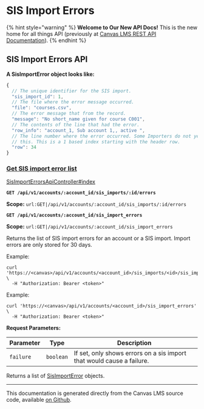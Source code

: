 # SIS Import Errors

{% hint style="warning" %}
**Welcome to Our New API Docs!** This is the new home for all things API (previously at [Canvas LMS REST API Documentation](https://api.instructure.com)).
{% endhint %}

## SIS Import Errors API

**A SisImportError object looks like:**

```js
{
  // The unique identifier for the SIS import.
  "sis_import_id": 1,
  // The file where the error message occurred.
  "file": "courses.csv",
  // The error message that from the record.
  "message": "No short_name given for course C001",
  // The contents of the line that had the error.
  "row_info": "account_1, Sub account 1,, active ",
  // The line number where the error occurred. Some Importers do not yet support
  // this. This is a 1 based index starting with the header row.
  "row": 34
}
```

### [Get SIS import error list](#method.sis_import_errors_api.index) <a href="#method.sis_import_errors_api.index" id="method.sis_import_errors_api.index"></a>

[SisImportErrorsApiController#index](https://github.com/instructure/canvas-lms/blob/master/app/controllers/sis_import_errors_api_controller.rb)

**`GET /api/v1/accounts/:account_id/sis_imports/:id/errors`**

**Scope:** `url:GET|/api/v1/accounts/:account_id/sis_imports/:id/errors`

**`GET /api/v1/accounts/:account_id/sis_import_errors`**

**Scope:** `url:GET|/api/v1/accounts/:account_id/sis_import_errors`

Returns the list of SIS import errors for an account or a SIS import. Import errors are only stored for 30 days.

Example:

```
curl 'https://<canvas>/api/v1/accounts/<account_id>/sis_imports/<id>/sis_import_errors' \
  -H "Authorization: Bearer <token>"
```

Example:

```
curl 'https://<canvas>/api/v1/accounts/<account_id>/sis_import_errors' \
  -H "Authorization: Bearer <token>"
```

**Request Parameters:**

| Parameter | Type      | Description                                                           |
| --------- | --------- | --------------------------------------------------------------------- |
| `failure` | `boolean` | If set, only shows errors on a sis import that would cause a failure. |

Returns a list of [SisImportError](#sisimporterror) objects.

---

This documentation is generated directly from the Canvas LMS source code, available [on Github](https://github.com/instructure/canvas-lms).
